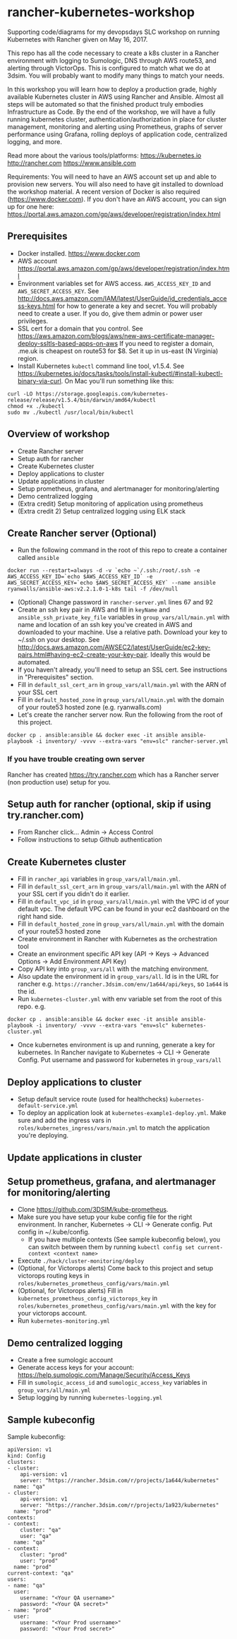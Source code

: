 # rancher-kubernetes-workshop
Supporting code/diagrams for my devopsdays SLC workshop on running Kubernetes with Rancher given on May 16, 2017.

This repo has all the code necessary to create a k8s cluster in a Rancher environment with logging to Sumologic, DNS through AWS route53,
and alerting through VictorOps.  This is configured to match what we do at 3dsim.  You will probably want to modify many things to match your needs.

In this workshop you will learn how to deploy a production grade, highly available Kubernetes cluster in AWS using Rancher and Ansible.  Almost all steps will be automated so that the finished product truly embodies Infrastructure as Code.  By the end of the workshop, we will have a fully running kubernetes cluster, authentication/authorization in place for cluster management, monitoring and alerting using Prometheus, graphs of server performance using Grafana, rolling deploys of application code, centralized logging, and more.

Read more about the various tools/platforms:
https://kubernetes.io
http://rancher.com
https://www.ansible.com

Requirements: You will need to have an AWS account set up and able to provision new servers.  You will also need to have git installed to download the workshop material.  A recent version of Docker is also required (https://www.docker.com).  If you don't have an AWS account, you can sign up for one here: https://portal.aws.amazon.com/gp/aws/developer/registration/index.html

## Prerequisites
* Docker installed.  https://www.docker.com
* AWS account  https://portal.aws.amazon.com/gp/aws/developer/registration/index.html
* Environment variables set for AWS access.  `AWS_ACCESS_KEY_ID` and `AWS_SECRET_ACCESS_KEY`.  See
http://docs.aws.amazon.com/IAM/latest/UserGuide/id_credentials_access-keys.html for how to generate a key and secret.  You will probably need to create a user.  If you do, give them admin or power user privileges.
* SSL cert for a domain that you control.  See https://aws.amazon.com/blogs/aws/new-aws-certificate-manager-deploy-ssltls-based-apps-on-aws
If you need to register a domain, .me.uk is cheapest on route53 for $8.  Set it up in us-east (N Virginia) region.
* Install Kubernetes `kubectl` command line tool, v1.5.4.  See https://kubernetes.io/docs/tasks/tools/install-kubectl/#install-kubectl-binary-via-curl.  On Mac you'll run something like this:
```
curl -LO https://storage.googleapis.com/kubernetes-release/release/v1.5.4/bin/darwin/amd64/kubectl
chmod +x ./kubectl
sudo mv ./kubectl /usr/local/bin/kubectl
```

## Overview of workshop
* Create Rancher server
* Setup auth for rancher
* Create Kubernetes cluster
* Deploy applications to cluster
* Update applications in cluster
* Setup prometheus, grafana, and alertmanager for monitoring/alerting
* Demo centralized logging
* (Extra credit) Setup monitoring of application using prometheus
* (Extra credit 2) Setup centralized logging using ELK stack

## Create Rancher server (Optional)
* Run the following command in the root of this repo to create a container called `ansible`
```
docker run --restart=always -d -v `echo ~`/.ssh:/root/.ssh -e AWS_ACCESS_KEY_ID=`echo $AWS_ACCESS_KEY_ID` -e AWS_SECRET_ACCESS_KEY=`echo $AWS_SECRET_ACCESS_KEY` --name ansible ryanwalls/ansible-aws:v2.2.1.0-1-k8s tail -f /dev/null
```
* (Optional) Change password in `rancher-server.yml` lines 67 and 92
* Create an ssh key pair in AWS and fill in `keyName` and `ansible_ssh_private_key_file` variables in `group_vars/all/main.yml` with name and location of an ssh key you've created in AWS and downloaded to your machine.
Use a relative path.  Download your key to ~/.ssh on your desktop.  See http://docs.aws.amazon.com/AWSEC2/latest/UserGuide/ec2-key-pairs.html#having-ec2-create-your-key-pair.  Ideally this would be automated.
* If you haven't already, you'll need to setup an SSL cert.  See instructions in "Prerequisites" section.
* Fill in `default_ssl_cert_arn` in `group_vars/all/main.yml` with the ARN of your SSL cert
* Fill in `default_hosted_zone` in `group_vars/all/main.yml` with the domain of your route53 hosted zone (e.g. ryanwalls.com)
* Let's create the rancher server now.  Run the following from the root of this project.
```
docker cp . ansible:ansible && docker exec -it ansible ansible-playbook -i inventory/ -vvvv --extra-vars "env=slc" rancher-server.yml
```

### If you have trouble creating own server
Rancher has created https://try.rancher.com which has a Rancher server (non production use) setup for you.

## Setup auth for rancher (optional, skip if using try.rancher.com)
* From Rancher click... Admin -> Access Control
* Follow instructions to setup Github authentication

## Create Kubernetes cluster
* Fill in `rancher_api` variables in `group_vars/all/main.yml`.
* Fill in `default_ssl_cert_arn` in `group_vars/all/main.yml` with the ARN of your SSL cert if you didn't do it earlier.
* Fill in `default_vpc_id` in `group_vars/all/main.yml` with the VPC id of your default vpc.  The default VPC can be found in your ec2 dashboard on the right hand side.
* Fill in `default_hosted_zone` in `group_vars/all/main.yml` with the domain of your route53 hosted zone
* Create environment in Rancher with Kubernetes as the orchestration tool
* Create an environment specific API key (API -> Keys -> Advanced Options -> Add Environment API Key)
* Copy API key into `group_vars/all` with the matching environment.
* Also update the environment id in `group_vars/all`.  Id is in the URL for rancher e.g. `https://rancher.3dsim.com/env/1a644/api/keys`, so `1a644` is the id.
* Run `kubernetes-cluster.yml` with env variable set from the root of this repo.  e.g.

```
docker cp . ansible:ansible && docker exec -it ansible ansible-playbook -i inventory/ -vvvv --extra-vars "env=slc" kubernetes-cluster.yml
```

* Once kubernetes environment is up and running, generate a key for kubernetes.  In Rancher navigate to Kubernetes -> CLI -> Generate Config.
Put username and password for kubernetes in `group_vars/all`

## Deploy applications to cluster
* Setup default service route (used for healthchecks) `kubernetes-default-service.yml`
* To deploy an application look at `kubernetes-example1-deploy.yml`.  Make sure and add the ingress vars in
`roles/kubernetes_ingress/vars/main.yml` to match the application you're deploying.

## Update applications in cluster

## Setup prometheus, grafana, and alertmanager for monitoring/alerting
* Clone https://github.com/3DSIM/kube-prometheus.
* Make sure you have setup your kube config file for the right environment.  In rancher, Kubernetes -> CLI -> Generate config.  Put config in ~/.kube/config.
  * If you have multiple contexts (See sample kubeconfig below), you can switch between them by running `kubectl config set current-context <context name>`
* Execute `./hack/cluster-monitoring/deploy`
* (Optional, for Victorops alerts) Come back to this project and setup victorops routing keys in `roles/kubernetes_prometheus_config/vars/main.yml`
* (Optional, for Victorops alerts) Fill in `kubernetes_prometheus_config_victorops_key` in `roles/kubernetes_prometheus_config/vars/main.yml` with the key for your victorops account.
* Run `kubernetes-monitoring.yml`

## Demo centralized logging
* Create a free sumologic account
* Generate access keys for your account: https://help.sumologic.com/Manage/Security/Access_Keys
* Fill in `sumologic_access_id` and `sumologic_access_key` variables in `group_vars/all/main.yml`
* Setup logging by running `kubernetes-logging.yml`




## Sample kubeconfig
Sample kubeconfig:

```
apiVersion: v1
kind: Config
clusters:
- cluster:
    api-version: v1
    server: "https://rancher.3dsim.com/r/projects/1a644/kubernetes"
  name: "qa"
- cluster:
    api-version: v1
    server: "https://rancher.3dsim.com/r/projects/1a923/kubernetes"
  name: "prod"
contexts:
- context:
    cluster: "qa"
    user: "qa"
  name: "qa"
- context:
    cluster: "prod"
    user: "prod"
  name: "prod"
current-context: "qa"
users:
- name: "qa"
  user:
    username: "<Your QA username>"
    password: "<Your QA secret>"
- name: "prod"
  user:
    username: "<Your Prod username>"
    password: "<Your Prod secret>"
```